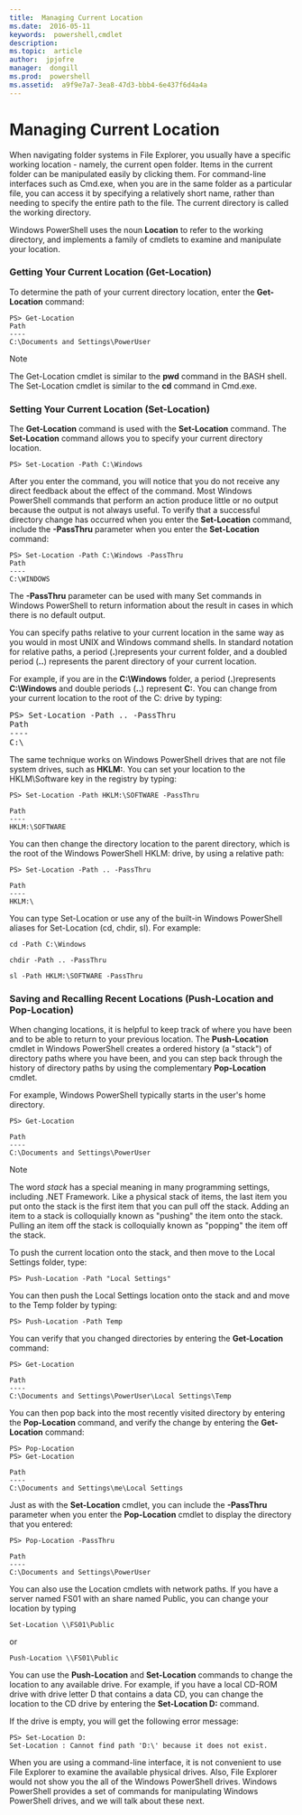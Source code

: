 ```yaml
---
title:  Managing Current Location
ms.date:  2016-05-11
keywords:  powershell,cmdlet
description:  
ms.topic:  article
author:  jpjofre
manager:  dongill
ms.prod:  powershell
ms.assetid:  a9f9e7a7-3ea8-47d3-bbb4-6e437f6d4a4a
---
```


# Managing Current Location
When navigating folder systems in File Explorer, you usually have a specific working location \- namely, the current open folder. Items in the current folder can be manipulated easily by clicking them. For command\-line interfaces such as Cmd.exe, when you are in the same folder as a particular file, you can access it by specifying a relatively short name, rather than needing to specify the entire path to the file. The current directory is called the working directory.

Windows PowerShell uses the noun **Location** to refer to the working directory, and implements a family of cmdlets to examine and manipulate your location.

### Getting Your Current Location (Get\-Location)
To determine the path of your current directory location, enter the **Get\-Location** command:

```
PS> Get-Location
Path
----
C:\Documents and Settings\PowerUser
```

> [!NOTE]
> The Get\-Location cmdlet is similar to the **pwd** command in the BASH shell. The Set\-Location cmdlet is similar to the **cd** command in Cmd.exe.

### Setting Your Current Location (Set\-Location)
The **Get\-Location** command is used with the **Set\-Location** command. The **Set\-Location** command allows you to specify your current directory location.

```
PS> Set-Location -Path C:\Windows
```

After you enter the command, you will notice that you do not receive any direct feedback about the effect of the command. Most Windows PowerShell commands that perform an action produce little or no output because the output is not always useful. To verify that a successful directory change has occurred when you enter the **Set\-Location** command, include the **\-PassThru** parameter when you enter the **Set\-Location** command:

```
PS> Set-Location -Path C:\Windows -PassThru
Path
----
C:\WINDOWS
```

The **\-PassThru** parameter can be used with many Set commands in Windows PowerShell to return information about the result in cases in which there is no default output.

You can specify paths relative to your current location in the same way as you would in most UNIX and Windows command shells. In standard notation for relative paths, a period (**.**)represents your current folder, and a doubled period (**..**) represents the parent directory of your current location.

For example, if you are in the **C:\\Windows** folder, a period (**.**)represents **C:\\Windows** and double periods (**..**) represent **C:**. You can change from your current location to the root of the C: drive by typing:

<pre>PS> Set-Location -Path .. -PassThru
Path
----
C:\</pre>

The same technique works on Windows PowerShell drives that are not file system drives, such as **HKLM:**. You can set your location to the HKLM\\Software key in the registry by typing:

```
PS> Set-Location -Path HKLM:\SOFTWARE -PassThru

Path
----
HKLM:\SOFTWARE
```

You can then change the directory location to the parent directory, which is the root of the Windows PowerShell HKLM: drive, by using a relative path:

```
PS> Set-Location -Path .. -PassThru

Path
----
HKLM:\
```

You can type Set\-Location or use any of the built\-in Windows PowerShell aliases for Set\-Location (cd, chdir, sl). For example:

```
cd -Path C:\Windows
```

`chdir -Path .. -PassThru`

```
sl -Path HKLM:\SOFTWARE -PassThru
```

### Saving and Recalling Recent Locations (Push\-Location and Pop\-Location)
When changing locations, it is helpful to keep track of where you have been and to be able to return to your previous location. The **Push\-Location** cmdlet in Windows PowerShell creates a ordered history (a "stack") of directory paths where you have been, and you can step back through the history of directory paths by using the complementary **Pop\-Location** cmdlet.

For example, Windows PowerShell typically starts in the user's home directory.

```
PS> Get-Location

Path
----
C:\Documents and Settings\PowerUser
```

> [!NOTE]
> The word *stack* has a special meaning in many programming settings, including .NET Framework. Like a physical stack of items, the last item you put onto the stack is the first item that you can pull off the stack. Adding an item to a stack is colloquially known as "pushing" the item onto the stack. Pulling an item off the stack is colloquially known as "popping" the item off the stack.

To push the current location onto the stack, and then move to the Local Settings folder, type:

```
PS> Push-Location -Path "Local Settings"
```

You can then push the Local Settings location onto the stack and and move to the Temp folder by typing:

```
PS> Push-Location -Path Temp
```

You can verify that you changed directories by entering the **Get\-Location** command:

```
PS> Get-Location

Path
----
C:\Documents and Settings\PowerUser\Local Settings\Temp
```

You can then pop back into the most recently visited directory by entering the **Pop\-Location** command, and verify the change by entering the **Get\-Location** command:

```
PS> Pop-Location
PS> Get-Location

Path
----
C:\Documents and Settings\me\Local Settings
```

Just as with the **Set\-Location** cmdlet, you can include the **\-PassThru** parameter when you enter the **Pop\-Location** cmdlet to display the directory that you entered:

```
PS> Pop-Location -PassThru

Path
----
C:\Documents and Settings\PowerUser
```

You can also use the Location cmdlets with network paths. If you have a server named FS01 with an share named Public, you can change your location by typing

```
Set-Location \\FS01\Public
```

or

```
Push-Location \\FS01\Public
```

You can use the **Push\-Location** and **Set\-Location** commands to change the location to any available drive. For example, if you have a local CD\-ROM drive with drive letter D that contains a data CD, you can change the location to the CD drive by entering the **Set\-Location D:** command.

If the drive is empty, you will get the following error message:

```
PS> Set-Location D:
Set-Location : Cannot find path 'D:\' because it does not exist.
```

When you are using a command\-line interface, it is not convenient to use File Explorer to examine the available physical drives. Also, File Explorer would not show you the all of the Windows PowerShell drives. Windows PowerShell provides a set of commands for manipulating Windows PowerShell drives, and we will talk about these next.


